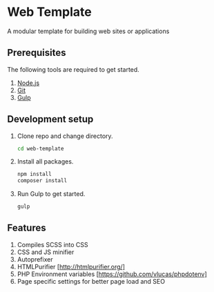 # Web Template
A modular template for building web sites or applications

## Prerequisites
The following tools are required to get started.

1. [Node.js](https://nodejs.org/)
2. [Git](https://git-scm.com/)
3. [Gulp](https://gulpjs.com/)

## Development setup
1. Clone repo and change directory.  

	```sh
	cd web-template
	```
2. Install all packages.  

	```sh
	npm install 
	composer install
	```
3. Run Gulp to get started.  

	```sh
	gulp
	```

## Features
1. Compiles SCSS into CSS
2. CSS and JS minifier
3. Autoprefixer
4. HTMLPurifier [http://htmlpurifier.org/]
5. PHP Environment variables [https://github.com/vlucas/phpdotenv]
6. Page specific settings for better page load and SEO
